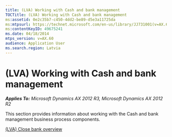 ```yaml
---
title: (LVA) Working with Cash and bank management
TOCTitle: (LVA) Working with Cash and bank management
ms:assetid: 0e2c35b7-c450-4dd2-be89-d5e3a11725da
ms:mtpsurl: https://technet.microsoft.com/en-us/library/JJ731001(v=AX.60)
ms:contentKeyID: 49675241
ms.date: 04/18/2014
mtps_version: v=AX.60
audience: Application User
ms.search.region: Latvia
---
```


# (LVA) Working with Cash and bank management 


_**Applies To:** Microsoft Dynamics AX 2012 R3, Microsoft Dynamics AX 2012 R2_

This section provides information about working with the Cash and bank management business process components.

[(LVA) Close bank overview](lva-close-bank-overview.md)

  


